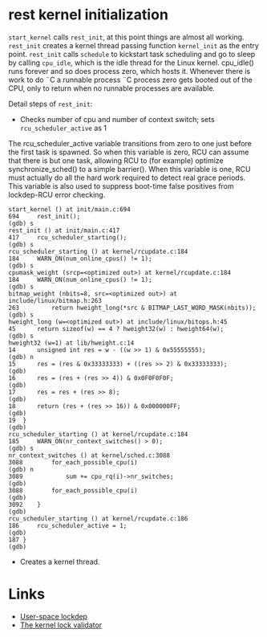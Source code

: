 # rest kernel initialization

`start_kernel` calls `rest_init`, at this point things are almost all working. `rest_init` creates a kernel thread passing function `kernel_init` as the entry point. `rest_init` calls `schedule` to kickstart task scheduling and go to sleep by calling `cpu_idle`,  which is the idle thread for the Linux kernel. cpu_idle() runs forever and so does process zero, which hosts it. Whenever there is work to do ¨C a runnable process ¨C process zero gets booted out of the CPU, only to return when no runnable processes are available.

Detail steps of `rest_init`:

* Checks number of cpu and number of context switch; sets `rcu_scheduler_active` as 1

The rcu_scheduler_active variable transitions from zero to one just before the first task is spawned. So when this variable is zero, RCU can assume that there is but one task, allowing RCU to (for example) optimize synchronize_sched() to a simple barrier(). When this variable is one, RCU must actually do all the hard work required to detect real grace periods. This variable is also used to suppress boot-time false positives from lockdep-RCU error checking.


```
start_kernel () at init/main.c:694
694		rest_init();
(gdb) s
rest_init () at init/main.c:417
417		rcu_scheduler_starting();
(gdb) s
rcu_scheduler_starting () at kernel/rcupdate.c:184
184		WARN_ON(num_online_cpus() != 1);
(gdb) s
cpumask_weight (srcp=<optimized out>) at kernel/rcupdate.c:184
184		WARN_ON(num_online_cpus() != 1);
(gdb) s
bitmap_weight (nbits=8, src=<optimized out>) at include/linux/bitmap.h:263
263			return hweight_long(*src & BITMAP_LAST_WORD_MASK(nbits));
(gdb) s
hweight_long (w=<optimized out>) at include/linux/bitops.h:45
45		return sizeof(w) == 4 ? hweight32(w) : hweight64(w);
(gdb) s
hweight32 (w=1) at lib/hweight.c:14
14		unsigned int res = w - ((w >> 1) & 0x55555555);
(gdb) n
15		res = (res & 0x33333333) + ((res >> 2) & 0x33333333);
(gdb) 
16		res = (res + (res >> 4)) & 0x0F0F0F0F;
(gdb) 
17		res = res + (res >> 8);
(gdb) 
18		return (res + (res >> 16)) & 0x000000FF;
(gdb) 
19	}
(gdb) 
rcu_scheduler_starting () at kernel/rcupdate.c:184
185		WARN_ON(nr_context_switches() > 0);
(gdb) s
nr_context_switches () at kernel/sched.c:3088
3088		for_each_possible_cpu(i)
(gdb) n
3089			sum += cpu_rq(i)->nr_switches;
(gdb) 
3088		for_each_possible_cpu(i)
(gdb) 
3092	}
(gdb) 
rcu_scheduler_starting () at kernel/rcupdate.c:186
186		rcu_scheduler_active = 1;
(gdb) 
187	}
(gdb) 
```
* Creates a kernel thread.



# Links

* [User-space lockdep](https://lwn.net/Articles/536363/)
* [The kernel lock validator](https://lwn.net/Articles/185666/)
